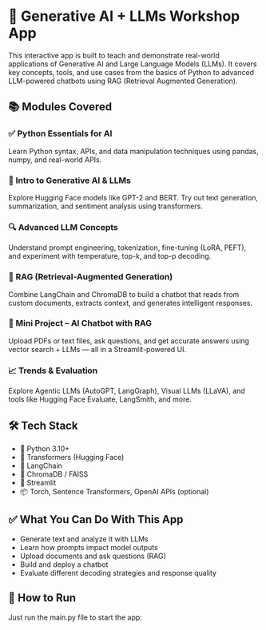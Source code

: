 # 🚀 Generative AI + LLMs Workshop App

This interactive app is built to teach and demonstrate real-world applications of Generative AI and Large Language Models (LLMs). It covers key concepts, tools, and use cases from the basics of Python to advanced LLM-powered chatbots using RAG (Retrieval Augmented Generation).

## 📚 Modules Covered

### ✅ Python Essentials for AI
Learn Python syntax, APIs, and data manipulation techniques using pandas, numpy, and real-world APIs.

### 🧠 Intro to Generative AI & LLMs
Explore Hugging Face models like GPT-2 and BERT. Try out text generation, summarization, and sentiment analysis using transformers.

### 🔍 Advanced LLM Concepts
Understand prompt engineering, tokenization, fine-tuning (LoRA, PEFT), and experiment with temperature, top-k, and top-p decoding.

### 📄 RAG (Retrieval-Augmented Generation)
Combine LangChain and ChromaDB to build a chatbot that reads from custom documents, extracts context, and generates intelligent responses.

### 🤖 Mini Project – AI Chatbot with RAG
Upload PDFs or text files, ask questions, and get accurate answers using vector search + LLMs — all in a Streamlit-powered UI.

### 📈 Trends & Evaluation
Explore Agentic LLMs (AutoGPT, LangGraph), Visual LLMs (LLaVA), and tools like Hugging Face Evaluate, LangSmith, and more.

## 🛠 Tech Stack
- 🐍 Python 3.10+
- 🤗 Transformers (Hugging Face)
- 🧠 LangChain
- 🔎 ChromaDB / FAISS
- 🎨 Streamlit
- 📦 Torch, Sentence Transformers, OpenAI APIs (optional)

## ✅ What You Can Do With This App
- Generate text and analyze it with LLMs
- Learn how prompts impact model outputs
- Upload documents and ask questions (RAG)
- Build and deploy a chatbot
- Evaluate different decoding strategies and response quality

## 🧪 How to Run
Just run the main.py file to start the app:
